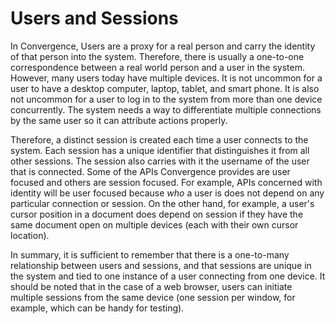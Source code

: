# Users and Sessions

In Convergence, Users are a proxy for a real person and carry the identity of that person into the system.  Therefore, there is usually a one-to-one correspondence between a real world person and a user in the system.  However, many users today have multiple devices.  It is not uncommon for a user to have a desktop computer, laptop, tablet, and smart phone.  It is also not uncommon for a user to log in to the system from more than one device concurrently.  The system needs a way to differentiate multiple connections by the same user so it can attribute actions properly.

Therefore, a distinct session is created each time a user connects to the system.  Each session has a unique identifier that distinguishes it from all other sessions.  The session also carries with it the username of the user that is connected. Some of the APIs Convergence provides are user focused and others are session focused.  For example, APIs concerned with identity will be user focused because *who* a user is does not depend on any particular connection or session.  On the other hand, for example, a user's cursor position in a document does depend on session if they have the same document open on multiple devices (each with their own cursor location).

In summary, it is sufficient to remember that there is a one-to-many relationship between users and sessions, and that sessions are unique in the system and tied to one instance of a user connecting from one device.  It should be noted that in the case of a web browser, users can initiate multiple sessions from the same device (one session per window, for example, which can be handy for testing).